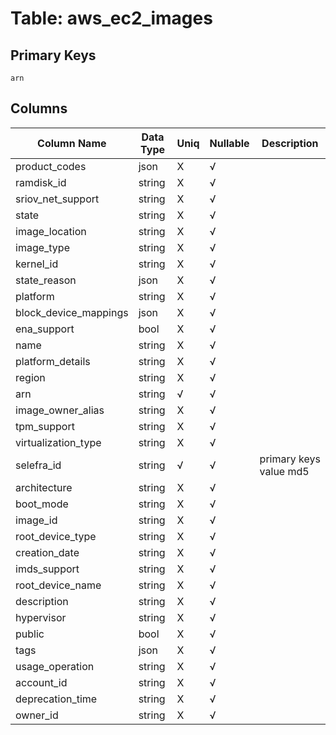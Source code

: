 # Table: aws_ec2_images

## Primary Keys 

```
arn
```


## Columns 

|  Column Name   |  Data Type  | Uniq | Nullable | Description | 
|  ----  | ----  | ----  | ----  | ---- | 
| product_codes | json | X | √ |  | 
| ramdisk_id | string | X | √ |  | 
| sriov_net_support | string | X | √ |  | 
| state | string | X | √ |  | 
| image_location | string | X | √ |  | 
| image_type | string | X | √ |  | 
| kernel_id | string | X | √ |  | 
| state_reason | json | X | √ |  | 
| platform | string | X | √ |  | 
| block_device_mappings | json | X | √ |  | 
| ena_support | bool | X | √ |  | 
| name | string | X | √ |  | 
| platform_details | string | X | √ |  | 
| region | string | X | √ |  | 
| arn | string | √ | √ |  | 
| image_owner_alias | string | X | √ |  | 
| tpm_support | string | X | √ |  | 
| virtualization_type | string | X | √ |  | 
| selefra_id | string | √ | √ | primary keys value md5 | 
| architecture | string | X | √ |  | 
| boot_mode | string | X | √ |  | 
| image_id | string | X | √ |  | 
| root_device_type | string | X | √ |  | 
| creation_date | string | X | √ |  | 
| imds_support | string | X | √ |  | 
| root_device_name | string | X | √ |  | 
| description | string | X | √ |  | 
| hypervisor | string | X | √ |  | 
| public | bool | X | √ |  | 
| tags | json | X | √ |  | 
| usage_operation | string | X | √ |  | 
| account_id | string | X | √ |  | 
| deprecation_time | string | X | √ |  | 
| owner_id | string | X | √ |  | 


